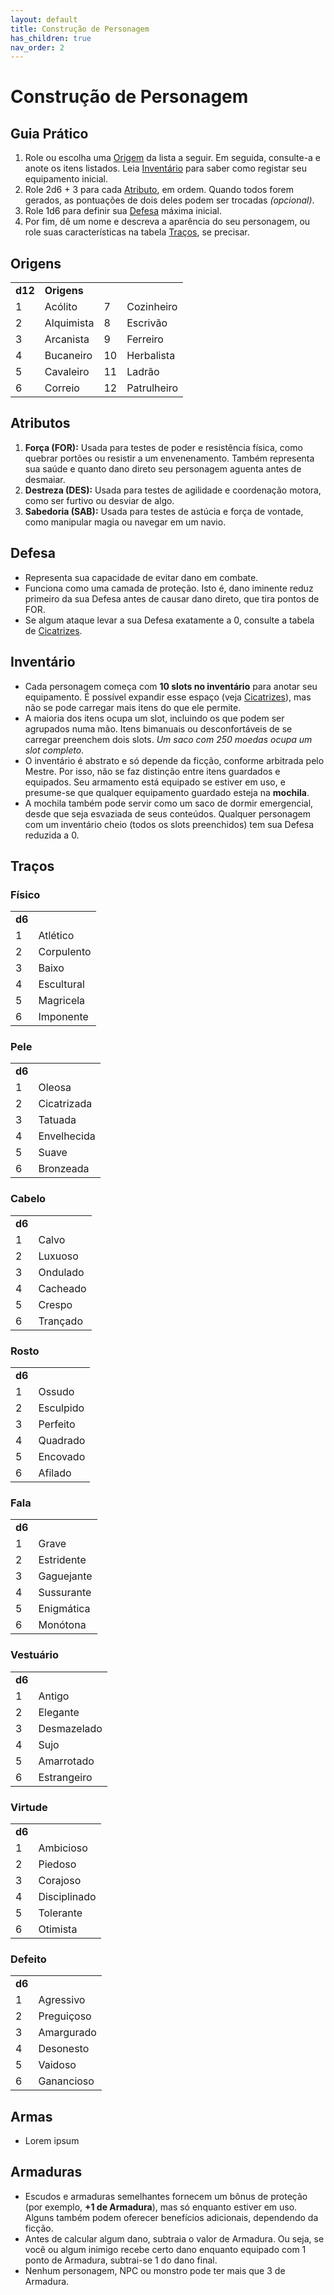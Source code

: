 ```yaml
---
layout: default
title: Construção de Personagem
has_children: true
nav_order: 2
---
```


# Construção de Personagem

## Guia Prático

1. Role ou escolha uma [Origem](#origens) da lista a seguir. Em seguida, consulte-a e anote os itens listados. Leia [Inventário](#inventário) para saber como registar seu equipamento inicial.
1. Role 2d6 + 3 para cada [Atributo](#atributos), em ordem. Quando todos forem gerados, as pontuações de dois deles podem ser trocadas _(opcional)_.
1. Role 1d6 para definir sua [Defesa](#defesa) máxima inicial.
1. Por fim, dê um nome e descreva a aparência do seu personagem, ou role suas características na tabela [Traços](#traços), se precisar.

## Origens

|         |             |    |             |
|:--------|:------------|:---|:------------|
| **d12** | **Origens** |    |             |
| 1       | Acólito     | 7  | Cozinheiro  |
| 2       | Alquimista  | 8  | Escrivão    |
| 3       | Arcanista   | 9  | Ferreiro    |
| 4       | Bucaneiro   | 10 | Herbalista  |
| 5       | Cavaleiro   | 11 | Ladrão      |
| 6       | Correio     | 12 | Patrulheiro |

## Atributos

1. **Força (FOR):** Usada para testes de poder e resistência física, como quebrar portões ou resistir a um envenenamento. Também representa sua saúde e quanto dano direto seu personagem aguenta antes de desmaiar.
1. **Destreza (DES):** Usada para testes de agilidade e coordenação motora, como ser furtivo ou desviar de algo.
1. **Sabedoria (SAB):** Usada para testes de astúcia e força de vontade, como manipular magia ou navegar em um navio.

## Defesa

- Representa sua capacidade de evitar dano em combate.
- Funciona como uma camada de proteção. Isto é, dano iminente reduz primeiro da sua Defesa antes de causar dano direto, que tira pontos de FOR.
- Se algum ataque levar a sua Defesa exatamente a 0, consulte a tabela de [Cicatrizes](/regras-basicas.md#cicatrizes).

## Inventário

- Cada personagem começa com **10 slots no inventário** para anotar seu equipamento. É possível expandir esse espaço (veja [Cicatrizes](/regras-basicas.md#cicatrizes)), mas não se pode carregar mais itens do que ele permite.
- A maioria dos itens ocupa um slot, incluindo os que podem ser agrupados numa mão. Itens bimanuais ou desconfortáveis de se carregar preenchem dois slots. _Um saco com 250 moedas ocupa um slot completo_.
- O inventário é abstrato e só depende da ficção, conforme arbitrada pelo Mestre. Por isso, não se faz distinção entre itens guardados e equipados. Seu armamento está equipado se estiver em uso, e presume-se que qualquer equipamento guardado esteja na **mochila**.
- A mochila também pode servir como um saco de dormir emergencial, desde que seja esvaziada de seus conteúdos. Qualquer personagem com um inventário cheio (todos os slots preenchidos) tem sua Defesa reduzida a 0.

## Traços

### Físico

|        |            |
|:-------|:-----------|
| **d6** |            |
| 1      | Atlético   |
| 2      | Corpulento |
| 3      | Baixo      |
| 4      | Escultural |
| 5      | Magricela  |
| 6      | Imponente  |

### Pele

|        |             |
|:-------|:------------|
| **d6** |             |
| 1      | Oleosa      |
| 2      | Cicatrizada |
| 3      | Tatuada     |
| 4      | Envelhecida |
| 5      | Suave       |
| 6      | Bronzeada   |

### Cabelo

|        |             |
|:-------|:------------|
| **d6** |             |
| 1      | Calvo       |
| 2      | Luxuoso     |
| 3      | Ondulado    |
| 4      | Cacheado    |
| 5      | Crespo      |
| 6      | Trançado    |

### Rosto

|        |             |
|:-------|:------------|
| **d6** |             |
| 1      | Ossudo      |
| 2      | Esculpido   |
| 3      | Perfeito    |
| 4      | Quadrado    |
| 5      | Encovado    |
| 6      | Afilado     |

### Fala

|        |             |
|:-------|:------------|
| **d6** |             |
| 1      | Grave       |
| 2      | Estridente  |
| 3      | Gaguejante  |
| 4      | Sussurante  |
| 5      | Enigmática  |
| 6      | Monótona    |

### Vestuário

|        |             |
|:-------|:------------|
| **d6** |             |
| 1      | Antigo      |
| 2      | Elegante    |
| 3      | Desmazelado |
| 4      | Sujo        |
| 5      | Amarrotado  |
| 6      | Estrangeiro |

### Virtude

|        |              |
|:-------|:-------------|
| **d6** |              |
| 1      | Ambicioso    |
| 2      | Piedoso      |
| 3      | Corajoso     |
| 4      | Disciplinado |
| 5      | Tolerante    |
| 6      | Otimista     |

### Defeito

|        |             |
|:-------|:------------|
| **d6** |             |
| 1      | Agressivo   |
| 2      | Preguiçoso  |
| 3      | Amargurado  |
| 4      | Desonesto   |
| 5      | Vaidoso     |
| 6      | Ganancioso  |

## Armas

- Lorem ipsum

## Armaduras

- Escudos e armaduras semelhantes fornecem um bônus de proteção (por exemplo, **+1 de Armadura**), mas só enquanto estiver em uso. Alguns também podem oferecer benefícios adicionais, dependendo da ficção.
- Antes de calcular algum dano, subtraia o valor de Armadura. Ou seja, se você ou algum inimigo recebe certo dano enquanto equipado com 1 ponto de Armadura, subtrai-se 1 do dano final.
- Nenhum personagem, NPC ou monstro pode ter mais que 3 de Armadura.
